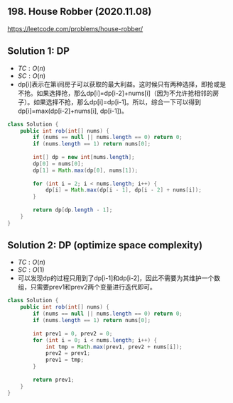 ## 198. House Robber (2020.11.08)

https://leetcode.com/problems/house-robber/

## Solution 1: DP

- $TC:O(n)$
- $SC:O(n)$
- dp[i]表示在第i间房子可以获取的最大利益。这时候只有两种选择，即抢或是不抢。如果选择抢，那么dp[i]=dp[i-2]+nums[i]（因为不允许抢相邻的房子）。如果选择不抢，那么dp[i]=dp[i-1]。所以，综合一下可以得到dp[i]=max(dp[i-2]+nums[i], dp[i-1])。

```java
class Solution {
    public int rob(int[] nums) {
        if (nums == null || nums.length == 0) return 0;
        if (nums.length == 1) return nums[0];
        
        int[] dp = new int[nums.length];
        dp[0] = nums[0];
        dp[1] = Math.max(dp[0], nums[1]);
        
        for (int i = 2; i < nums.length; i++) {
            dp[i] = Math.max(dp[i - 1], dp[i - 2] + nums[i]);
        }
        
        return dp[dp.length - 1];
    }
}
```

## Solution 2: DP (optimize space complexity)

- $TC:O(n)$
- $SC:O(1)$
- 可以发现dp的过程只用到了dp[i-1]和dp[i-2]，因此不需要为其维护一个数组，只需要prev1和prev2两个变量进行迭代即可。

```java
class Solution {
    public int rob(int[] nums) {
        if (nums == null || nums.length == 0) return 0;
        if (nums.length == 1) return nums[0];
        
        int prev1 = 0, prev2 = 0;
        for (int i = 0; i < nums.length; i++) {
            int tmp = Math.max(prev1, prev2 + nums[i]);
            prev2 = prev1;
            prev1 = tmp;
        }
        
        return prev1;
    }
}
```

